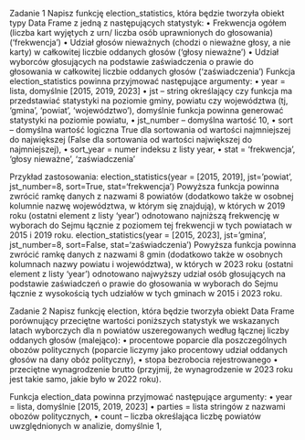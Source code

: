 Zadanie 1 
Napisz funkcję election_statistics, która będzie tworzyła obiekt typy Data Frame z jedną z następujących
statystyk:
• Frekwencja ogółem (liczba kart wyjętych z urn/ liczba osób uprawnionych do głosowania) (‘frekwencja’)
• Udział głosów nieważnych (chodzi o nieważne głosy, a nie karty) w całkowitej liczbie oddanych głosów (‘głosy nieważne’)
• Udział wyborców głosujących na podstawie zaświadczenia o prawie do głosowania w całkowitej liczbie oddanych głosów (‘zaświadczenia’)
Funkcja election_statistics powinna przyjmować następujące argumenty:
• year = lista, domyślnie [2015, 2019, 2023]
• jst – string określający czy funkcja ma przedstawiać statystyki na poziomie gminy, powiatu czy
województwa (tj, ‘gmina’, ‘powiat’, ‘województwo’), domyślnie funkcja powinna generować
statystyki na poziomie powiatu,
• jst_number – domyślna wartość 10,
• sort – domyślna wartość logiczna True dla sortowania od wartości najmniejszej do największej
(False dla sortowania od wartości największej do najmniejszej),
• sort_year = numer indeksu z listy year,
• stat = ‘frekwencja’, ‘głosy nieważne’, ‘zaświadczenia’

Przykład zastosowania:
election_statistics(year = [2015, 2019], jst=’powiat’, jst_number=8, sort=True, stat=‘frekwencja’)
Powyższa funkcja powinna zwrócić ramkę danych z nazwami 8 powiatów (dodatkowo także w osobnej kolumnie nazwę województwa, w którym się znajdują), w których w 2019 roku (ostatni element z listy ‘year’) odnotowano najniższą frekwencję w wyborach do Sejmu łącznie z poziomem tej frekwencji w tych powiatach w 2015 i 2019 roku.
election_statistics(year = [2015, 2023], jst=’gmina’, jst_number=8, sort=False, stat=‘zaświadczenia’)
Powyższa funkcja powinna zwrócić ramkę danych z nazwami 8 gmin (dodatkowo także w osobnych kolumnach nazwy powiatu i województwa), w których w 2023 roku (ostatni element z listy ‘year’) odnotowano najwyższy udział osób głosujących na podstawie zaświadczeń o prawie do głosowania w wyborach do Sejmu łącznie z wysokością tych udziałów w tych gminach w 2015 i 2023 roku.



Zadanie 2 
Napisz funkcję election, która będzie tworzyła obiekt Data Frame porównujący przeciętne wartości poniższych statystyk we wskazanych latach wyborczych dla n powiatów uszeregowanych według łącznej liczby oddanych głosów (malejąco):
• procentowe poparcie dla poszczególnych obozów politycznych (poparcie liczymy jako procentowy udział oddanych głosów na dany obóz polityczny),
• stopa bezrobocia rejestrowanego
• przeciętne wynagrodzenie brutto (przyjmij, że wynagrodzenie w 2023 roku jest takie samo,
jakie było w 2022 roku).

Funkcja election_data powinna przyjmować następujące argumenty:
• year = lista, domyślnie [2015, 2019, 2023]
• parties = lista stringów z nazwami obozów politycznych,
• count – liczba określająca liczbę powiatów uwzględnionych w analizie, domyślnie 1,
